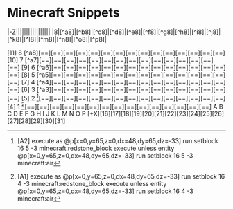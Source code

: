 # Minecraft Snippets
|-Z|||||||||||||||||
|8|[^a8]|[^b8]|[^c8]|[^d8]|[^e8]|[^f8]|[^g8]|[^h8]|[^i8]|[^j8]|[^k8]|[^l8]|[^m8]|[^n8]|[^o8]|[^p8]|

[11]    8 [^a8][==][==][==][==][==][==][==][==][==][==][==][==][==][==][==]
[10]    7 [^a7][==][==][==][==][==][==][==][==][==][==][==][==][==][==][==]
[9]     6 [^a6][==][==][==][==][==][==][==][==][==][==][==][==][==][==][==]
[8]     5 [^a5][==][==][==][==][==][==][==][==][==][==][==][==][==][==][==]
[7]     4 [^a4][==][==][==][==][==][==][==][==][==][==][==][==][==][==][==]
[6]     3 [^a3][==][==][==][==][==][==][==][==][==][==][==][==][==][==][==]
[5]     2 [^a2][==][==][==][==][==][==][==][==][==][==][==][==][==][==][==]
[4]     1 [^a1][==][==][==][==][==][==][==][==][==][==][==][==][==][==][==]
           A   B   C   D   E   F   G   H   I   J   K   L   M   N   O   P
      [+X][16][17][18][19][20][21][22][23][24][25][26][27][28][29][30][31]

[^a1]: [A1]
    execute as @p[x=0,y=65,z=0,dx=48,dy=65,dz=-33] run setblock 16 4 -3 minecraft:redstone_block
    execute unless entity @p[x=0,y=65,z=0,dx=48,dy=65,dz=-33] run setblock 16 4 -3 minecraft:air

[^a2]: [A2]
    execute as @p[x=0,y=65,z=0,dx=48,dy=65,dz=-33] run setblock 16 5 -3 minecraft:redstone_block
    execute unless entity @p[x=0,y=65,z=0,dx=48,dy=65,dz=-33] run setblock 16 5 -3 minecraft:air